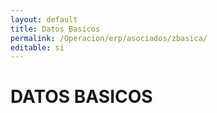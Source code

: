 ```yaml
---
layout: default
title: Datos Basicos
permalink: /Operacion/erp/asociados/zbasica/
editable: si
---
```


# DATOS BASICOS


